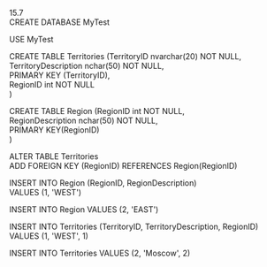 
15.7  
CREATE DATABASE MyTest 


USE MyTest


CREATE TABLE Territories (TerritoryID nvarchar(20) NOT NULL,  
TerritoryDescription nchar(50) NOT NULL,  
PRIMARY KEY (TerritoryID),  
RegionID int NOT NULL  
)  


CREATE TABLE Region (RegionID int NOT NULL,  
RegionDescription nchar(50) NOT NULL,  
PRIMARY KEY(RegionID)  
)  

ALTER TABLE Territories  
ADD FOREIGN KEY (RegionID) REFERENCES Region(RegionID)


INSERT INTO Region (RegionID, RegionDescription)  
VALUES (1, 'WEST')    


INSERT INTO Region VALUES (2, 'EAST')  


INSERT INTO Territories (TerritoryID, TerritoryDescription, RegionID)  
VALUES (1, 'WEST', 1)


INSERT INTO Territories VALUES (2, 'Moscow', 2) 

